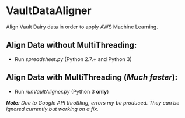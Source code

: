 # VaultDataAligner

Align Vault Dairy data in order to apply AWS Machine Learning.

## Align Data without MultiThreading:

* Run _spreadsheet.py_ (Python 2.7.+ and Python 3)

## Align Data with MultiThreading (_Much faster_):

* Run _runVaultAligner.py_ (Python 3 **only**)

_**Note:** Due to Google API throttling, errors my be produced. They can be ignored currently but working on a fix._
